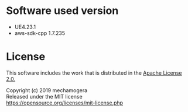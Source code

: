 # Software used version

* UE4.23.1
* aws-sdk-cpp 1.7.235

# License

This software includes the work that is distributed in the [Apache License 2.0.](http://www.apache.org/licenses/LICENSE-2.0)

Copyright (c) 2019 mechamogera  
Released under the MIT license  
https://opensource.org/licenses/mit-license.php  


